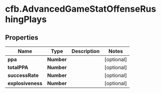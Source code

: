 # cfb.AdvancedGameStatOffenseRushingPlays

## Properties
Name | Type | Description | Notes
------------ | ------------- | ------------- | -------------
**ppa** | **Number** |  | [optional] 
**totalPPA** | **Number** |  | [optional] 
**successRate** | **Number** |  | [optional] 
**explosiveness** | **Number** |  | [optional] 


